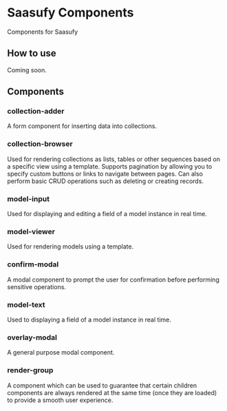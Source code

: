 # Saasufy Components
Components for Saasufy

## How to use

Coming soon.

## Components

### collection-adder

A form component for inserting data into collections.

### collection-browser

Used for rendering collections as lists, tables or other sequences based on a specific view using a template.
Supports pagination by allowing you to specify custom buttons or links to navigate between pages.
Can also perform basic CRUD operations such as deleting or creating records.

### model-input

Used for displaying and editing a field of a model instance in real time.

### model-viewer

Used for rendering models using a template.

### confirm-modal

A modal component to prompt the user for confirmation before performing sensitive operations.

### model-text

Used to displaying a field of a model instance in real time.

### overlay-modal

A general purpose modal component.

### render-group

A component which can be used to guarantee that certain children components are always rendered at the same time (once they are loaded) to provide a smooth user experience.
